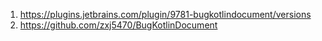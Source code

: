 1. https://plugins.jetbrains.com/plugin/9781-bugkotlindocument/versions
2. https://github.com/zxj5470/BugKotlinDocument